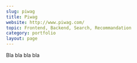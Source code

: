```yaml
---
slug: piwag
title: Piwag
website: http://www.piwag.com/
topic: Frontend, Backend, Search, Recommandation 
category: portfolio
layout: page
---
```

Bla bla bla bla
